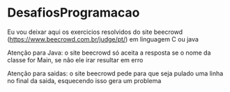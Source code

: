 # DesafiosProgramacao
 Eu vou deixar aqui os exercicios resolvidos do site beecrowd (https://www.beecrowd.com.br/judge/pt/) em linguagem C ou java

 Atenção para Java: o site beecrowd só aceita a resposta se o nome da classe for Main, se não ele irar resultar em erro

 Atenção para saidas: o site beecrowd pede para que seja pulado uma linha no final da saida, esquecendo isso gera um problema   

